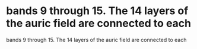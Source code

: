 # bands 9 through 15. The 14 layers of the auric field are connected to each

bands 9 through 15. The 14 layers of the auric field are connected to each